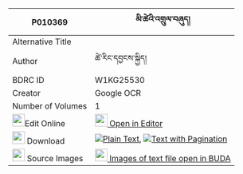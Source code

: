 |P010369|མི་ཚེའི་འགྲུལ་བཞུད། 
| --- | --- 
|Alternative Title |
|Author| ཚེ་རིང་དབྱངས་སྐྱིད།
|BDRC ID | W1KG25530
|Creator | Google OCR
|Number of Volumes| 1
|<img width="25" src="https://img.icons8.com/color/25/000000/edit-property.png">Edit Online| [<img width="25" src="https://avatars.githubusercontent.com/u/45091458?s=200&v=4"> Open in Editor](http://editor.openpecha.org/P010369)
|<img width="25" src="https://img.icons8.com/fluent/48/000000/download-2.png"/>  Download | [![](https://img.icons8.com/color/20/000000/txt.png)Plain Text](https://github.com/Openpecha/P010369/releases/download/v2/mitse_i_drulshyu_plain_P010369.zip), [![](https://img.icons8.com/color/20/000000/txt.png)Text with Pagination](https://github.com/Openpecha/P010369/releases/download/v2/mitse_i_drulshyu_pages_P010369.zip)
|<img width="25" src="https://img.icons8.com/plasticine/100/000000/pictures-folder.png"/>  Source Images | [<img width="25" src="https://library.bdrc.io/icons/BUDA-small.svg"> Images of text file open in BUDA](https://library.bdrc.io/show/bdr:W1KG25530)